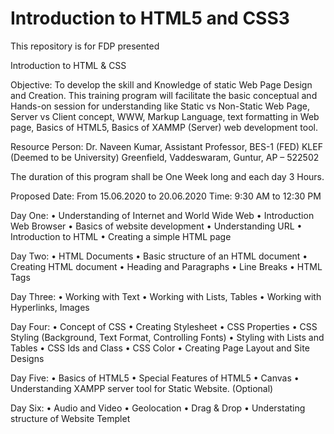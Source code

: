 # Introduction to HTML5 and CSS3
This repository is for FDP presented

Introduction to HTML & CSS

Objective: To develop the skill and Knowledge of static Web Page Design and Creation. This training program will facilitate the basic conceptual and Hands-on session for understanding like Static vs Non-Static Web Page, Server vs Client concept, WWW, Markup Language, text formatting in Web page, Basics of HTML5, Basics of XAMMP (Server) web development tool.

Resource Person: Dr. Naveen Kumar, 
		     Assistant Professor,
		     BES-1 (FED)
		     KLEF (Deemed to be University)
		     Greenfield, Vaddeswaram, 
     Guntur, AP – 522502

The duration of this program shall be One Week long and each day 3 Hours.

Proposed Date: From 15.06.2020 to 20.06.2020
Time: 9:30 AM to 12:30 PM

Day One:
•	Understanding of Internet and World Wide Web
•	Introduction Web Browser
•	Basics of website development 
•	Understanding URL
•	Introduction to HTML
•	Creating a simple HTML page

Day Two:
•	HTML Documents
•	Basic structure of an HTML document
•	Creating HTML document 
•	Heading and Paragraphs
•	Line Breaks
•	HTML Tags

Day Three:
•	Working with Text
•	Working with Lists, Tables
•	Working with Hyperlinks, Images

Day Four:
•	Concept of CSS
•	Creating Stylesheet
•	CSS Properties
•	CSS Styling (Background, Text Format, Controlling Fonts)
•	Styling with Lists and Tables
•	CSS Ids and Class
•	CSS Color
•	Creating Page Layout and Site Designs

Day Five:
•	Basics of HTML5
•	Special Features of HTML5
•	Canvas
•	Understanding XAMPP server tool for Static Website. (Optional)

Day Six:
•	Audio and Video
•	Geolocation
•	Drag & Drop
•	Understating structure of Website Templet

